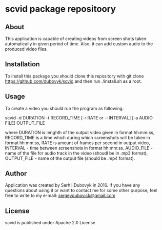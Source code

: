 # scvid package repositoory

## About

This application is capable of creating videos from screen shots taken automatically in given period of time. Also, it can add custom audio to the produced video files.

## Installation

To install this package you should clone this repository with git clone https://github.com/dubovyk/scvid and then run ./install.sh as a root.

## Usage

To create a video you should run the program as following:

scvid -d DURATION -t RECORD_TIME [-r  RATE or -i INTERVAL] [-a AUDIO FILE] OUTPUT_FILE

where DURATION is lenghth of the output video given in format hh:mm:ss, RECORD_TIME is a time which during which screenshots will be taken in format hh:mm:ss, RATE is amount of frames per second in output video, INTERVAL - time between screenshots in format hh:mm:ss. AUDIO_FILE - name of the file for audio track in the video (shoudl be in .mp3 format), OUTPUT_FILE - name of the output file (should be .mp4 format).

## Author

Application was created by Serhii Dubovyk in 2016. If you have any questions about using it or want to contact me for some other purpose, feel free to write to my e-mail: sergeydubovick@gmail.com

## License

scvid is published under Apache 2.0 License.